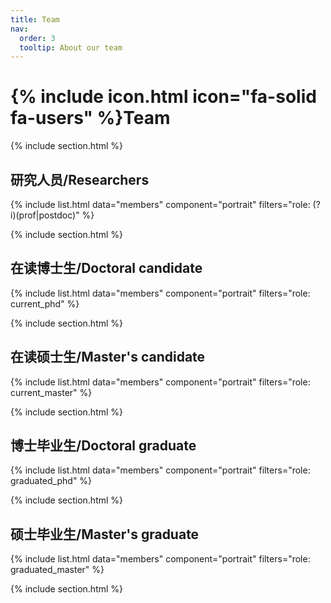 ```yaml
---
title: Team
nav:
  order: 3
  tooltip: About our team
---
```


# {% include icon.html icon="fa-solid fa-users" %}Team


{% include section.html %}

## 研究人员/Researchers

{% include list.html data="members" component="portrait" filters="role: (?i)(prof|postdoc)" %}


{% include section.html %}

## 在读博士生/Doctoral candidate

{% include list.html data="members" component="portrait" filters="role: current_phd" %}



{% include section.html %}

## 在读硕士生/Master's candidate

{% include list.html data="members" component="portrait" filters="role: current_master" %}



{% include section.html %}

## 博士毕业生/Doctoral graduate
{% include list.html data="members" component="portrait" filters="role: graduated_phd" %}



{% include section.html %}

## 硕士毕业生/Master's graduate
{% include list.html data="members" component="portrait" filters="role: graduated_master" %}



{% include section.html %}